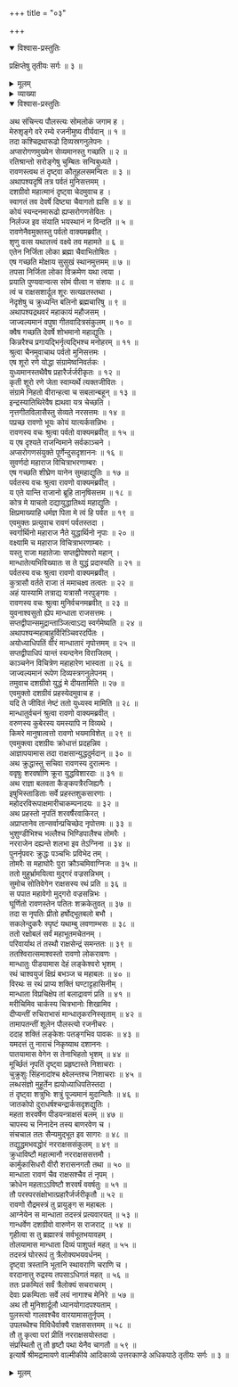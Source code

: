 +++
title = "०३"

+++

<details open><summary>विश्वास-प्रस्तुतिः</summary>

प्रक्षिप्तेषु तृतीयः सर्गः ॥ ३ ॥
</details>

<details><summary>मूलम्</summary>

प्रक्षिप्तेषु तृतीयः सर्गः ॥ ३ ॥
</details>

<details><summary>व्याख्या</summary>

चन्द्रजिगीषयातन्मण्डलंप्रतिप्रस्थितस्यरावणस्य मध्येमार्गं पर्वतमहर्षिणासमागमः ॥ १ ॥ रावणेनतंप्रत्यप्सरोभिः सहविमानैः सहसंचरतांसुकृतिनां स्वरूपादिप्रश्ने तेनतंप्रतितत्कथनम् ॥ २ ॥ रावणेनयुद्धायप्रतियोद्धृप्रदर्शनंप्रार्थितेनपर्वतेन तंप्रतिमान्धातृप्रदर्शनम् ॥ ३ ॥ रावण -मान्धातृभ्यांनानास्त्रप्रयोगपूर्वकंमहासमरप्रवर्तने अन्यतरापराजये गालवपुलस्त्याभ्यां सान्त्वनेनतयोर्युद्धप्रतिनिवर्तनम् ॥ ४ ॥
</details>

<details open><summary>विश्वास-प्रस्तुतिः</summary>

अथ संचिन्त्य पौलस्त्यः सोमलोकं जगाम ह ।  
मेरुशृङ्गे वरे रम्ये रजनीमुष्य वीर्यवान् ॥ १ ॥  
तदा कश्चिद्रथारूढो दिव्यस्रगनुलेपनः ।  
अप्सरोगणमुख्येन सेव्यमानस्तु गच्छति ॥ २ ॥  
रतिश्रान्तो सरोङ्गेषु चुम्बितः सन्विबुध्यते ।  
रावणस्त्वथ तं दृष्ट्वा कौतूहलसमन्वितः ॥ ३ ॥  
अथापश्यदृषिं तत्र पर्वतं मुनिसत्तमम् ।  
दशग्रीवो महात्मानं दृष्ट्वा चेदमुवाच ह ।  
स्वागतं तव देवर्षे दिष्ट्या चैवागतो ह्यसि ॥ ४ ॥  
कोयं स्यन्दनमारूढो ह्यप्सरोगणसेवितः ।  
निर्लज्ज इव संयाति भयस्थानं न विन्दति ॥ ५ ॥  
रावणेनैवमुक्तस्तु पर्वतो वाक्यमब्रवीत् ।  
शृणु वत्स यथातत्त्वं वक्ष्ये तव महामते ॥ ६ ॥  
एतेन निर्जिता लोका ब्रह्मा चैवाभितोषितः ।  
एष गच्छति मोक्षाय सुसुखं स्थानमुत्तमम् ॥ ७ ॥  
तपसा निर्जिता लोका विक्रमेण यथा त्वया ।  
प्रयाति पुण्यवान्वत्स सोमं पीत्वा न संशयः ॥ ८ ॥  
त्वं च राक्षसशार्दूल शूरः सत्यव्रतस्तथा ।  
नेदृशेषु च क्रुध्यन्ति बलिनो ब्रह्मचारिषु ॥ ९ ॥  
अथापश्यद्रथवरं महाकायं महौजसम् ।  
जाज्वल्यमानं वपुषा गीतवादित्रसंकुलम् ॥ १० ॥  
क्वैष गच्छति देवर्षे शोभमानो महाद्युतिः ।  
किन्नरैश्च प्रगायद्भिर्नृत्यद्भिश्च मनोहरम् ॥ ११ ॥  
श्रुत्वा चैनमुवाचाथ पर्वतो मुनिसत्तमः ।  
एष शूरो रणे योद्धा संग्रामेष्वनिवर्तकः ।  
युध्यमानस्तथैवैष प्रहारैर्जर्जरीकृतः ॥ १२ ॥  
कृती शूरो रणे जेता स्वाम्यर्थे त्यक्तजीवितः ।  
संग्रामे निहतो वीरान्हत्वा च सबलान्बहून् ॥ १३ ॥  
इन्द्रस्यातिथिरेवैष ह्यथवा यत्र चेच्छति ।  
नृत्तगीतविलासैस्तु सेव्यते नरसत्तमः ॥ १४ ॥  
पप्रच्छ रावणो भूयः कोयं यात्यर्कसन्निभः ।  
रावणस्य वचः श्रुत्वा पर्वतो वाक्यमब्रवीत् ॥ १५ ॥  
य एष दृश्यते राजन्विमाने सर्वकाञ्चने ।  
अप्सरोगणसंयुक्ते पूर्णेन्दुसदृशाननः ॥ १६ ॥  
सुवर्णदो महाराज विचित्राभरणाम्बरः ।  
एष गच्छति शीघ्रेण यानेन सुमहाद्युतिः ॥ १७ ॥  
पर्वतस्य वचः श्रुत्वा रावणो वाक्यमब्रवीत् ।  
य एते यान्ति राजानो ब्रूहि तानृषिसत्तम ॥ १८ ॥  
कोत्र मे याचतो दद्यायुद्धातिथ्यं महाद्युतिः ।  
क्षिप्रमाख्याहि धर्मज्ञ पिता मे त्वं हि पर्वत ॥ १९ ॥  
एवमुक्तः प्रत्युवाच रावणं पर्वतस्तदा ।  
स्वर्गार्थिनो महाराज नैते युद्धार्थिनो नृपाः ॥ २० ॥  
वक्ष्यामि च महाराज विचित्राभरणाम्बरः ।  
यस्तु राजा महातेजाः सप्तद्वीपेश्वरो महान् ।  
मान्धातेत्यभिविख्यातः स ते युद्धं प्रदास्यति ॥ २१ ॥  
पर्वतस्य वचः श्रुत्वा रावणो वाक्यमब्रवीत् ।  
कुत्रासौ वर्तते राजा तं ममाचक्ष्व तत्वतः ॥ २२ ॥  
अहं यास्यामि तत्राद्य यत्रासौ नरपुङ्गवः ।  
रावणस्य वचः श्रुत्वा मुनिर्वचनमब्रवीत् ॥ २३ ॥  
युवनाश्वसुतो ह्येप मान्धाता राजसत्तमः ।  
सप्तद्वीपान्समुद्रान्ताञ्जित्वाऽद्य स्वर्गमेष्यति ॥ २४ ॥  
अथापश्यन्महाबाहुर्विरिञ्चिवरदर्पितः ।  
अयोध्याधिपतिं वीरं मान्धातारं नृपोत्तमम् ॥ २५ ॥  
सप्तद्वीपाधिपं यान्तं स्यन्दनेन विराजितम् ।  
काञ्चनेन विचित्रेण महाहारेण भास्वता ॥ २६ ॥  
जाज्वल्यमानं रूपेण दिव्यस्त्रगनुलेपनम् ।  
तमुवाच दशग्रीवो युद्धं मे दीयतामिति ॥ २७ ॥  
एवमुक्तो दशग्रीवं प्रहस्येदमुवाच ह ।  
यदि ते जीवितं नेष्टं ततो युध्यस्व मामिति ॥ २८ ॥  
मान्धातुर्वचनं श्रुत्वा रावणो वाक्यमब्रवीत् ।  
वरुणस्य कुबेरस्य यमस्यापि न विव्यथे ।  
किमरे मानुषात्वत्तो रावणो भयमाविशेत् ॥ २९ ॥  
एवमुक्त्वा दशग्रीवः क्रोधात्तं प्रदहन्निव ।  
आज्ञापयामास तदा राक्षसान्युद्धदुर्मदान् ॥ ३० ॥  
अथ क्रुद्धास्तु सचिवा रावणस्य दुरात्मनः ।  
ववृषुः शरवर्षाणि क्रूरा युद्धविशारदाः ॥ ३१ ॥  
अथ राज्ञा बलवता कैङ्कपत्रैरजिह्यगैः ।  
इषुभिस्ताडिताः सर्वे प्रहस्तशुकसारणाः ।  
महोदरविरूपाक्षमारीचाकम्पनादयः ॥ ३२ ॥  
अथ प्रहस्तो नृपतिं शरवर्षैरवाकिरत् ।  
अप्राप्तानेव तान्सर्वान्प्रचिच्छेद नृपोत्तमः ॥ ३३ ॥  
भुशुण्डीभिश्च भल्लैश्च भिण्डिपालैश्च तोमरैः ।  
नरराजेन दह्यन्ते शलभा इव तेऽग्निना ॥ ३४ ॥  
पुनर्नृपवरः क्रुद्धः पञ्चभिः प्रविभेद तम् ।  
तोमरैः स महाघोरैः पुरा क्रौञ्चमिवाग्निजः ॥ ३५ ॥  
ततो मुहुर्भ्रामयित्वा मुद्गरं वज्रसन्निभम् ।  
सुमोच सोतिवेगेन राक्षसस्य रथं प्रति ॥ ३६ ॥  
स पपात महावेगो मुद्गरो वज्रसन्निभः ।  
घूर्णितो रावणस्तेन पतितः शक्रकेतुवत् ॥ ३७ ॥  
तदा स नृपतिः प्रीतो हर्षोद्भूतबलो बभौ ।  
सकलेन्दुकरैः स्पृष्टं यथाम्बु लवणाम्भसः ॥ ३८ ॥  
ततो रक्षोबलं सर्वं महाभूतमचेतनम् ।  
परिवार्याथ तं तस्थौ राक्षसेन्द्रं समन्ततः ॥ ३९ ॥  
ततश्विरात्समाश्वस्तो रावणो लोकरावणः ।  
मान्धातुः पीडयामास देहं लङ्केश्वरो भृशम् ।  
रथं चाश्वयुजं क्षिप्रं बभञ्ज च महाबलः ॥ ४० ॥  
विरथः स रथं प्राप्य शक्तिं घण्टाट्टहासिनीम् ।  
मान्धाता विप्रचिक्षेप तां बलाद्रावणं प्रति ॥ ४१ ॥  
मरीचिमिव चार्कस्य चित्रभानोः शिखामिव ।  
दीप्यन्तीं रुचिराभासं मान्धातृकरनिस्सृताम् ॥ ४२ ॥  
तामापतन्तीं शूलेन पौलस्त्यो रजनीचरः ।  
ददाह शक्तिं लङ्केशः पतङ्गभिव पावकः ॥ ४३ ॥  
यमदत्तं तु नाराचं निकृष्याथ दशाननः ।  
पातयामास वेगेन स तेनाभिहतो भृशम् ॥ ४४ ॥  
मूर्च्छितं नृपतिं दृष्ट्वा प्रहृष्टास्ते निशाचराः ।  
चुक्रुशुः सिंहनादांश्च क्ष्वेलन्तश्च निशाचराः ॥ ४५ ॥  
लब्धसंज्ञो मुहूर्तेन ह्ययोध्याधिपतिस्तदा ।  
तं दृष्ट्वा शत्रुभिः शत्रुं पूज्यमानं मुदान्वितैः ॥ ४६ ॥  
जातकोपो दुराधर्षश्चन्द्रार्कसदृशद्युतिः ।  
महता शरवर्षेण पीडयन्त्राक्षसं बलम् ॥ ४७ ॥  
चापस्य च निनादेन तस्य बाणरवेण च ।  
संचचाल ततः सैन्यमुद्भूत इव सागरः ॥ ४८ ॥  
तद्युद्धमभवद्धोरं नरराक्षससंकुलम् ॥ ४९ ॥  
क्रुधाविष्टौ महात्मानौ नरराक्षससत्तमौ ।  
कार्मुकासिधरौ वीरौ शरासनगतौ तथा ॥ ५० ॥  
मान्धाता रावणं चैव राक्षसश्चैव तं नृपम् ।  
क्रोधेन महताऽऽविष्टौ शरवर्षं ववर्षतुः ॥ ५१ ॥  
तौ परस्परसंक्षोभात्प्रहारैर्जर्जरीकृतौ ॥ ५२ ॥  
रावणो रौद्रमस्त्रं तु प्रायुङ्ग स महाबलः ।  
आग्नेयेन स मान्धाता तदस्त्रं प्रत्यवारयत् ॥ ५३ ॥  
गान्धर्वेण दशग्रीवो वारुणेन स राजराट् ॥ ५४ ॥  
गृहीत्वा स तु ब्रह्मास्त्रं सर्वभूतभयावहम् ।  
तोलयामास मान्धाता दिव्यं पाशुपतं महत् ॥ ५५ ॥  
तदस्त्रं घोररूपं तु त्रैलोक्यभयवर्धनम् ।  
दृष्ट्वा त्रस्तानि भूतानि स्थावराणि चराणि च ।  
वरदानात्तु रुद्रस्य तपसाऽधिगतं महत् ॥ ५६ ॥  
ततः प्रकम्पितं सर्वं त्रैलोक्यं सचराचरम् ।  
देवाः प्रकम्पिताः सर्वे लयं नागाश्च मेनिरे ॥ ५७ ॥  
अथ तौ मुनिशार्दूलौ ध्यानयोगादपश्यताम् ।  
पुलस्त्यो गालवश्चैव वारयामासतुर्नृपम् ।  
उपलब्धैश्च विविधैर्वाक्यै राक्षससत्तमम् ॥ ५८ ॥  
तौ तु कृत्वा परां प्रीतिं नरराक्षसयोस्तदा ।  
संप्रस्थितौ तु तौ हृष्टौ पथा येनैव चागतौ ॥ ५९ ॥  
इत्यार्षे श्रीमद्रामायणे वाल्मीकीये आदिकाव्ये उत्तरकाण्डे अधिकपाठे तृतीयः सर्गः ॥ ३ ॥
</details>

<details><summary>मूलम्</summary>

अथ संचिन्त्य पौलस्त्यः सोमलोकं जगाम ह ।  
मेरुशृङ्गे वरे रम्ये रजनीमुष्य वीर्यवान् ॥ १ ॥  
तदा कश्चिद्रथारूढो दिव्यस्रगनुलेपनः ।  
अप्सरोगणमुख्येन सेव्यमानस्तु गच्छति ॥ २ ॥  
रतिश्रान्तो सरोङ्गेषु चुम्बितः सन्विबुध्यते ।  
रावणस्त्वथ तं दृष्ट्वा कौतूहलसमन्वितः ॥ ३ ॥  
अथापश्यदृषिं तत्र पर्वतं मुनिसत्तमम् ।  
दशग्रीवो महात्मानं दृष्ट्वा चेदमुवाच ह ।  
स्वागतं तव देवर्षे दिष्ट्या चैवागतो ह्यसि ॥ ४ ॥  
कोयं स्यन्दनमारूढो ह्यप्सरोगणसेवितः ।  
निर्लज्ज इव संयाति भयस्थानं न विन्दति ॥ ५ ॥  
रावणेनैवमुक्तस्तु पर्वतो वाक्यमब्रवीत् ।  
शृणु वत्स यथातत्त्वं वक्ष्ये तव महामते ॥ ६ ॥  
एतेन निर्जिता लोका ब्रह्मा चैवाभितोषितः ।  
एष गच्छति मोक्षाय सुसुखं स्थानमुत्तमम् ॥ ७ ॥  
तपसा निर्जिता लोका विक्रमेण यथा त्वया ।  
प्रयाति पुण्यवान्वत्स सोमं पीत्वा न संशयः ॥ ८ ॥  
त्वं च राक्षसशार्दूल शूरः सत्यव्रतस्तथा ।  
नेदृशेषु च क्रुध्यन्ति बलिनो ब्रह्मचारिषु ॥ ९ ॥  
अथापश्यद्रथवरं महाकायं महौजसम् ।  
जाज्वल्यमानं वपुषा गीतवादित्रसंकुलम् ॥ १० ॥  
क्वैष गच्छति देवर्षे शोभमानो महाद्युतिः ।  
किन्नरैश्च प्रगायद्भिर्नृत्यद्भिश्च मनोहरम् ॥ ११ ॥  
श्रुत्वा चैनमुवाचाथ पर्वतो मुनिसत्तमः ।  
एष शूरो रणे योद्धा संग्रामेष्वनिवर्तकः ।  
युध्यमानस्तथैवैष प्रहारैर्जर्जरीकृतः ॥ १२ ॥  
कृती शूरो रणे जेता स्वाम्यर्थे त्यक्तजीवितः ।  
संग्रामे निहतो वीरान्हत्वा च सबलान्बहून् ॥ १३ ॥  
इन्द्रस्यातिथिरेवैष ह्यथवा यत्र चेच्छति ।  
नृत्तगीतविलासैस्तु सेव्यते नरसत्तमः ॥ १४ ॥  
पप्रच्छ रावणो भूयः कोयं यात्यर्कसन्निभः ।  
रावणस्य वचः श्रुत्वा पर्वतो वाक्यमब्रवीत् ॥ १५ ॥  
य एष दृश्यते राजन्विमाने सर्वकाञ्चने ।  
अप्सरोगणसंयुक्ते पूर्णेन्दुसदृशाननः ॥ १६ ॥  
सुवर्णदो महाराज विचित्राभरणाम्बरः ।  
एष गच्छति शीघ्रेण यानेन सुमहाद्युतिः ॥ १७ ॥  
पर्वतस्य वचः श्रुत्वा रावणो वाक्यमब्रवीत् ।  
य एते यान्ति राजानो ब्रूहि तानृषिसत्तम ॥ १८ ॥  
कोत्र मे याचतो दद्यायुद्धातिथ्यं महाद्युतिः ।  
क्षिप्रमाख्याहि धर्मज्ञ पिता मे त्वं हि पर्वत ॥ १९ ॥  
एवमुक्तः प्रत्युवाच रावणं पर्वतस्तदा ।  
स्वर्गार्थिनो महाराज नैते युद्धार्थिनो नृपाः ॥ २० ॥  
वक्ष्यामि च महाराज विचित्राभरणाम्बरः ।  
यस्तु राजा महातेजाः सप्तद्वीपेश्वरो महान् ।  
मान्धातेत्यभिविख्यातः स ते युद्धं प्रदास्यति ॥ २१ ॥  
पर्वतस्य वचः श्रुत्वा रावणो वाक्यमब्रवीत् ।  
कुत्रासौ वर्तते राजा तं ममाचक्ष्व तत्वतः ॥ २२ ॥  
अहं यास्यामि तत्राद्य यत्रासौ नरपुङ्गवः ।  
रावणस्य वचः श्रुत्वा मुनिर्वचनमब्रवीत् ॥ २३ ॥  
युवनाश्वसुतो ह्येप मान्धाता राजसत्तमः ।  
सप्तद्वीपान्समुद्रान्ताञ्जित्वाऽद्य स्वर्गमेष्यति ॥ २४ ॥  
अथापश्यन्महाबाहुर्विरिञ्चिवरदर्पितः ।  
अयोध्याधिपतिं वीरं मान्धातारं नृपोत्तमम् ॥ २५ ॥  
सप्तद्वीपाधिपं यान्तं स्यन्दनेन विराजितम् ।  
काञ्चनेन विचित्रेण महाहारेण भास्वता ॥ २६ ॥  
जाज्वल्यमानं रूपेण दिव्यस्त्रगनुलेपनम् ।  
तमुवाच दशग्रीवो युद्धं मे दीयतामिति ॥ २७ ॥  
एवमुक्तो दशग्रीवं प्रहस्येदमुवाच ह ।  
यदि ते जीवितं नेष्टं ततो युध्यस्व मामिति ॥ २८ ॥  
मान्धातुर्वचनं श्रुत्वा रावणो वाक्यमब्रवीत् ।  
वरुणस्य कुबेरस्य यमस्यापि न विव्यथे ।  
किमरे मानुषात्वत्तो रावणो भयमाविशेत् ॥ २९ ॥  
एवमुक्त्वा दशग्रीवः क्रोधात्तं प्रदहन्निव ।  
आज्ञापयामास तदा राक्षसान्युद्धदुर्मदान् ॥ ३० ॥  
अथ क्रुद्धास्तु सचिवा रावणस्य दुरात्मनः ।  
ववृषुः शरवर्षाणि क्रूरा युद्धविशारदाः ॥ ३१ ॥  
अथ राज्ञा बलवता कैङ्कपत्रैरजिह्यगैः ।  
इषुभिस्ताडिताः सर्वे प्रहस्तशुकसारणाः ।  
महोदरविरूपाक्षमारीचाकम्पनादयः ॥ ३२ ॥  
अथ प्रहस्तो नृपतिं शरवर्षैरवाकिरत् ।  
अप्राप्तानेव तान्सर्वान्प्रचिच्छेद नृपोत्तमः ॥ ३३ ॥  
भुशुण्डीभिश्च भल्लैश्च भिण्डिपालैश्च तोमरैः ।  
नरराजेन दह्यन्ते शलभा इव तेऽग्निना ॥ ३४ ॥  
पुनर्नृपवरः क्रुद्धः पञ्चभिः प्रविभेद तम् ।  
तोमरैः स महाघोरैः पुरा क्रौञ्चमिवाग्निजः ॥ ३५ ॥  
ततो मुहुर्भ्रामयित्वा मुद्गरं वज्रसन्निभम् ।  
सुमोच सोतिवेगेन राक्षसस्य रथं प्रति ॥ ३६ ॥  
स पपात महावेगो मुद्गरो वज्रसन्निभः ।  
घूर्णितो रावणस्तेन पतितः शक्रकेतुवत् ॥ ३७ ॥  
तदा स नृपतिः प्रीतो हर्षोद्भूतबलो बभौ ।  
सकलेन्दुकरैः स्पृष्टं यथाम्बु लवणाम्भसः ॥ ३८ ॥  
ततो रक्षोबलं सर्वं महाभूतमचेतनम् ।  
परिवार्याथ तं तस्थौ राक्षसेन्द्रं समन्ततः ॥ ३९ ॥  
ततश्विरात्समाश्वस्तो रावणो लोकरावणः ।  
मान्धातुः पीडयामास देहं लङ्केश्वरो भृशम् ।  
रथं चाश्वयुजं क्षिप्रं बभञ्ज च महाबलः ॥ ४० ॥  
विरथः स रथं प्राप्य शक्तिं घण्टाट्टहासिनीम् ।  
मान्धाता विप्रचिक्षेप तां बलाद्रावणं प्रति ॥ ४१ ॥  
मरीचिमिव चार्कस्य चित्रभानोः शिखामिव ।  
दीप्यन्तीं रुचिराभासं मान्धातृकरनिस्सृताम् ॥ ४२ ॥  
तामापतन्तीं शूलेन पौलस्त्यो रजनीचरः ।  
ददाह शक्तिं लङ्केशः पतङ्गभिव पावकः ॥ ४३ ॥  
यमदत्तं तु नाराचं निकृष्याथ दशाननः ।  
पातयामास वेगेन स तेनाभिहतो भृशम् ॥ ४४ ॥  
मूर्च्छितं नृपतिं दृष्ट्वा प्रहृष्टास्ते निशाचराः ।  
चुक्रुशुः सिंहनादांश्च क्ष्वेलन्तश्च निशाचराः ॥ ४५ ॥  
लब्धसंज्ञो मुहूर्तेन ह्ययोध्याधिपतिस्तदा ।  
तं दृष्ट्वा शत्रुभिः शत्रुं पूज्यमानं मुदान्वितैः ॥ ४६ ॥  
जातकोपो दुराधर्षश्चन्द्रार्कसदृशद्युतिः ।  
महता शरवर्षेण पीडयन्त्राक्षसं बलम् ॥ ४७ ॥  
चापस्य च निनादेन तस्य बाणरवेण च ।  
संचचाल ततः सैन्यमुद्भूत इव सागरः ॥ ४८ ॥  
तद्युद्धमभवद्धोरं नरराक्षससंकुलम् ॥ ४९ ॥  
क्रुधाविष्टौ महात्मानौ नरराक्षससत्तमौ ।  
कार्मुकासिधरौ वीरौ शरासनगतौ तथा ॥ ५० ॥  
मान्धाता रावणं चैव राक्षसश्चैव तं नृपम् ।  
क्रोधेन महताऽऽविष्टौ शरवर्षं ववर्षतुः ॥ ५१ ॥  
तौ परस्परसंक्षोभात्प्रहारैर्जर्जरीकृतौ ॥ ५२ ॥  
रावणो रौद्रमस्त्रं तु प्रायुङ्ग स महाबलः ।  
आग्नेयेन स मान्धाता तदस्त्रं प्रत्यवारयत् ॥ ५३ ॥  
गान्धर्वेण दशग्रीवो वारुणेन स राजराट् ॥ ५४ ॥  
गृहीत्वा स तु ब्रह्मास्त्रं सर्वभूतभयावहम् ।  
तोलयामास मान्धाता दिव्यं पाशुपतं महत् ॥ ५५ ॥  
तदस्त्रं घोररूपं तु त्रैलोक्यभयवर्धनम् ।  
दृष्ट्वा त्रस्तानि भूतानि स्थावराणि चराणि च ।  
वरदानात्तु रुद्रस्य तपसाऽधिगतं महत् ॥ ५६ ॥  
ततः प्रकम्पितं सर्वं त्रैलोक्यं सचराचरम् ।  
देवाः प्रकम्पिताः सर्वे लयं नागाश्च मेनिरे ॥ ५७ ॥  
अथ तौ मुनिशार्दूलौ ध्यानयोगादपश्यताम् ।  
पुलस्त्यो गालवश्चैव वारयामासतुर्नृपम् ।  
उपलब्धैश्च विविधैर्वाक्यै राक्षससत्तमम् ॥ ५८ ॥  
तौ तु कृत्वा परां प्रीतिं नरराक्षसयोस्तदा ।  
संप्रस्थितौ तु तौ हृष्टौ पथा येनैव चागतौ ॥ ५९ ॥  
इत्यार्षे श्रीमद्रामायणे वाल्मीकीये आदिकाव्ये उत्तरकाण्डे अधिकपाठे तृतीयः सर्गः ॥ ३ ॥
</details>

